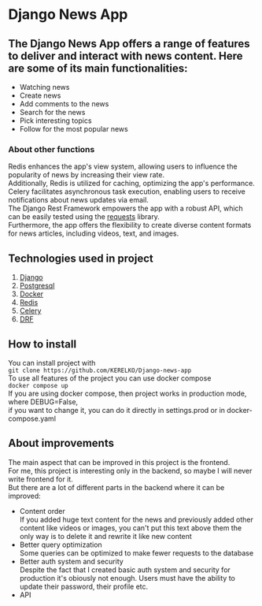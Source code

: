 # Django News App

## The Django News App offers a range of features to deliver and interact with news content. Here are some of its main functionalities:
- Watching news
- Create news
- Add comments to the news
- Search for the news
- Pick interesting topics
- Follow for the most popular news

### About other functions
Redis enhances the app's view system, allowing users to influence the popularity of news by increasing their view rate.  
Additionally, Redis is utilized for caching, optimizing the app's performance.  
Celery facilitates asynchronous task execution, enabling users to receive notifications about news updates via email.  
The Django Rest Framework empowers the app with a robust API, which can be easily tested using the [requests](https://requests.readthedocs.io/en/latest/) library.    
Furthermore, the app offers the flexibility to create diverse content formats for news articles, including videos, text, and images.    

## Technologies used in project
1. [Django](https://www.djangoproject.com/)
2. [Postgresql](https://www.postgresql.org/)
3. [Docker](https://www.docker.com/)
4. [Redis](https://redis.io/)
5. [Celery](https://docs.celeryq.dev/en/stable/)
6. [DRF](https://www.django-rest-framework.org/)

## How to install
You can install project with  
`git clone https://github.com/KERELKO/Django-news-app`  
To use all features of the project you can use docker compose  
`docker compose up`  
If you are using docker compose, then project works in production mode, where DEBUG=False,   
if you want to change it, you can do it directly in settings.prod or in docker-compose.yaml  

## About improvements
The main aspect that can be improved in this project is the frontend.  
For me, this project is interesting only in the backend, so maybe I will never write frontend for it.  
But there are a lot of different parts in the backend where it can be improved:
- Content order  
If you added huge text content for the news and previously added other content like videos or images, you can't put this text above them the only way is to delete it and rewrite it like new content 
- Better query optimization  
Some queries can be optimized to make fewer requests to the database  
- Better auth system and security  
Despite the fact that I created basic auth system and security for production it's obiously not enough. Users must have the ability to update their password, their profile etc.
- API
